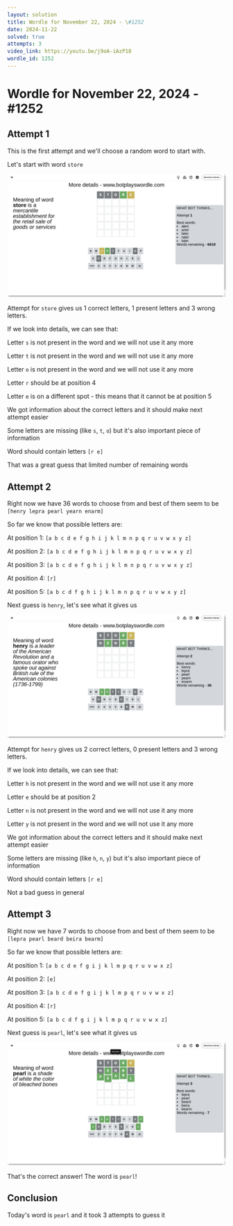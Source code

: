```yaml
---
layout: solution
title: Wordle for November 22, 2024 - \#1252
date: 2024-11-22
solved: true
attempts: 3
video_link: https://youtu.be/j9oA-iAzP18
wordle_id: 1252
---
```


# Wordle for November 22, 2024 - \#1252

## Attempt 1

This is the first attempt and we'll choose a random word to start with.

Let's start with word `store`

![Attempt 1](2024-11-22/attempt-1.png)

Attempt for `store` gives us 1 correct letters, 1 present letters and 3 wrong letters.

If we look into details, we can see that:

Letter `s` is not present in the word and we will not use it any more

Letter `t` is not present in the word and we will not use it any more

Letter `o` is not present in the word and we will not use it any more

Letter `r` should be at position 4

Letter `e` is on a different spot - this means that it cannot be at position 5

We got information about the correct letters and it should make next attempt easier

Some letters are missing (like `s`, `t`, `o`) but it's also important piece of information

Word should contain letters `[r e]`

That was a great guess that limited number of remaining words



## Attempt 2

Right now we have 36 words to choose from and best of them seem to be `[henry lepra pearl yearn enarm]`

So far we know that possible letters are:

At position 1: `[a b c d e f g h i j k l m n p q r u v w x y z]`

At position 2: `[a b c d e f g h i j k l m n p q r u v w x y z]`

At position 3: `[a b c d e f g h i j k l m n p q r u v w x y z]`

At position 4: `[r]`

At position 5: `[a b c d f g h i j k l m n p q r u v w x y z]`

Next guess is `henry`, let's see what it gives us

![Attempt 2](2024-11-22/attempt-2.png)

Attempt for `henry` gives us 2 correct letters, 0 present letters and 3 wrong letters.

If we look into details, we can see that:

Letter `h` is not present in the word and we will not use it any more

Letter `e` should be at position 2

Letter `n` is not present in the word and we will not use it any more

Letter `y` is not present in the word and we will not use it any more

We got information about the correct letters and it should make next attempt easier

Some letters are missing (like `h`, `n`, `y`) but it's also important piece of information

Word should contain letters `[r e]`

Not a bad guess in general



## Attempt 3

Right now we have 7 words to choose from and best of them seem to be `[lepra pearl beard beira bearm]`

So far we know that possible letters are:

At position 1: `[a b c d e f g i j k l m p q r u v w x z]`

At position 2: `[e]`

At position 3: `[a b c d e f g i j k l m p q r u v w x z]`

At position 4: `[r]`

At position 5: `[a b c d f g i j k l m p q r u v w x z]`

Next guess is `pearl`, let's see what it gives us

![Attempt 3](2024-11-22/attempt-3.png)

That's the correct answer! The word is `pearl`!

## Conclusion

Today's word is `pearl` and it took 3 attempts to guess it

